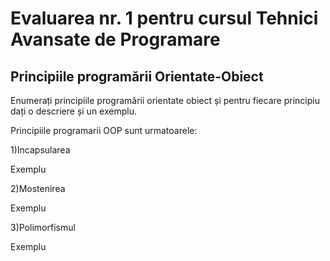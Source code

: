 # Evaluarea nr. 1 pentru cursul Tehnici Avansate de Programare #

## Principiile programării Orientate-Obiect ##
Enumerați principiile programării orientate obiect și pentru fiecare principiu dați o descriere și un exemplu.

Principiile programarii OOP sunt urmatoarele:

1)Incapsularea

Exemplu


2)Mostenirea


Exemplu


3)Polimorfismul



Exemplu